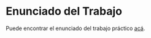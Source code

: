 # Enunciado del Trabajo
Puede encontrar el enunciado del trabajo práctico [acá](https://docs.google.com/document/d/19xuKpMKmBreL_z-iW3Bv1Xyz6OpbwAe0xJLAMKiETWU/edit).
